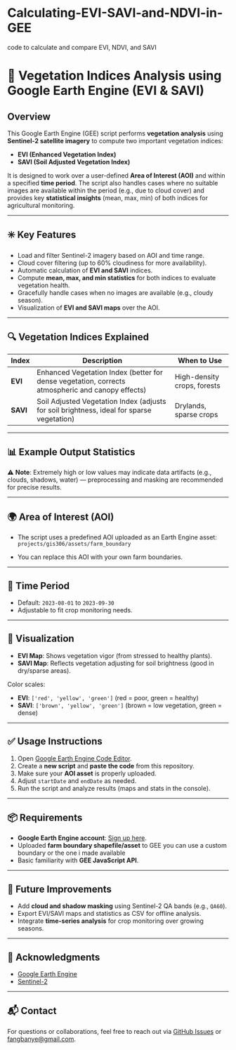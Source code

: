 # Calculating-EVI-SAVI-and-NDVI-in-GEE
code to calculate and compare EVI, NDVI, and SAVI
# 🌿 Vegetation Indices Analysis using Google Earth Engine (EVI & SAVI)

## Overview

This Google Earth Engine (GEE) script performs **vegetation analysis** using **Sentinel-2 satellite imagery** to compute two important vegetation indices:

- **EVI (Enhanced Vegetation Index)**
- **SAVI (Soil Adjusted Vegetation Index)**

It is designed to work over a user-defined **Area of Interest (AOI)** and within a specified **time period**. The script also handles cases where no suitable images are available within the period (e.g., due to cloud cover) and provides key **statistical insights** (mean, max, min) of both indices for agricultural monitoring.

---

## ✳️ Key Features

- Load and filter Sentinel-2 imagery based on AOI and time range.
- Cloud cover filtering (up to 60% cloudiness for more availability).
- Automatic calculation of **EVI and SAVI** indices.
- Compute **mean, max, and min statistics** for both indices to evaluate vegetation health.
- Gracefully handle cases when no images are available (e.g., cloudy season).
- Visualization of **EVI and SAVI maps** over the AOI.

---

## 🔍 Vegetation Indices Explained

| Index | Description | When to Use |
|------|-------------|-------------|
| **EVI** | Enhanced Vegetation Index (better for dense vegetation, corrects atmospheric and canopy effects) | High-density crops, forests |
| **SAVI** | Soil Adjusted Vegetation Index (adjusts for soil brightness, ideal for sparse vegetation) | Drylands, sparse crops |

---

## 📊 Example Output Statistics


⚠️ **Note**: Extremely high or low values may indicate data artifacts (e.g., clouds, shadows, water) — preprocessing and masking are recommended for precise results.

---

## 🌍 Area of Interest (AOI)

- The script uses a predefined AOI uploaded as an Earth Engine asset:  
  `projects/gis306/assets/farm_boundary`

- You can replace this AOI with your own farm boundaries.

---

## 📅 Time Period

- Default: `2023-08-01` to `2023-09-30`
- Adjustable to fit crop monitoring needs.

---

## 🧭 Visualization

- **EVI Map**: Shows vegetation vigor (from stressed to healthy plants).
- **SAVI Map**: Reflects vegetation adjusting for soil brightness (good in dry/sparse areas).

Color scales:
- **EVI**: `['red', 'yellow', 'green']` (red = poor, green = healthy)
- **SAVI**: `['brown', 'yellow', 'green']` (brown = low vegetation, green = dense)

---

## ✅ Usage Instructions

1. Open [Google Earth Engine Code Editor](https://code.earthengine.google.com/).
2. Create a **new script** and **paste the code** from this repository.
3. Make sure your **AOI asset** is properly uploaded.
4. Adjust `startDate` and `endDate` as needed.
5. Run the script and analyze results (maps and stats in the console).

---

## 📦 Requirements

- **Google Earth Engine account**: [Sign up here](https://signup.earthengine.google.com/).
- Uploaded **farm boundary shapefile/asset** to GEE you can use a custom boundary or the one i made available
- Basic familiarity with **GEE JavaScript API**.

---

## 🚀 Future Improvements

- Add **cloud and shadow masking** using Sentinel-2 QA bands (e.g., `QA60`).
- Export EVI/SAVI maps and statistics as CSV for offline analysis.
- Integrate **time-series analysis** for crop monitoring over growing seasons.

---

## 🙌 Acknowledgments

- [Google Earth Engine](https://earthengine.google.com/)
- [Sentinel-2](https://sentinels.copernicus.eu/web/sentinel/missions/sentinel-2)

---

## 📬 Contact

For questions or collaborations, feel free to reach out via [GitHub Issues](https://github.com/your-repo/issues) or fangbanye@gmail.com.
